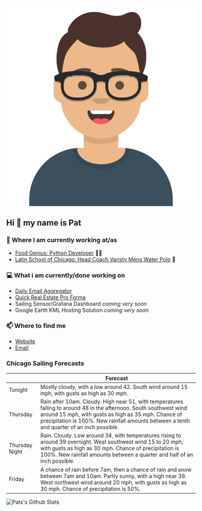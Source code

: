 [![Social banner for p-j-falconer](https://raw.githubusercontent.com/P-J-FALCONER/P-J-FALCONER/master/assets/avataaars.svg)](https://patfalconer.com/)
## Hi :wave: my name is Pat

### 💼 Where I am currently working at/as
- [Food Genius: Python Developer](https://getfoodgenius.com/) 🍔🐍
- [Latin School of Chicago: Head Coach Varisty Mens Water Polo](https://www.latinschool.org/) 🤽


### 💻 What i am currently/done working on
 - [Daily Email Aggregator](https://github.com/P-J-FALCONER/dott_daily_mail)
 - [Quick Real Estate Pro Forma](https://github.com/P-J-FALCONER/henry)
 - Sailing Sensor/Grafana Dashboard *coming very soon*
 - Google Earth KML Hosting Solution *coming very soon*

### 📫 Where to find me
 - [Website](https://patfalconer.com/)
 - [Email](mailto:patrick.j.falconer@gmail.com)


### Chicago Sailing Forecasts
|   | Forecast  |
|---|---|
| Tonight | Mostly cloudy, with a low around 42. South wind around 15 mph, with gusts as high as 30 mph. |
| Thursday | Rain after 10am. Cloudy. High near 51, with temperatures falling to around 48 in the afternoon. South southwest wind around 15 mph, with gusts as high as 35 mph. Chance of precipitation is 100%. New rainfall amounts between a tenth and quarter of an inch possible. |
| Thursday Night | Rain. Cloudy. Low around 34, with temperatures rising to around 39 overnight. West southwest wind 15 to 20 mph, with gusts as high as 30 mph. Chance of precipitation is 100%. New rainfall amounts between a quarter and half of an inch possible. |
| Friday | A chance of rain before 7am, then a chance of rain and snow between 7am and 10am. Partly sunny, with a high near 39. West northwest wind around 20 mph, with gusts as high as 30 mph. Chance of precipitation is 50%. |

![Pats's Github Stats](https://github-readme-stats.vercel.app/api?username=p-j-falconer&show_icons=true&theme=radical)
